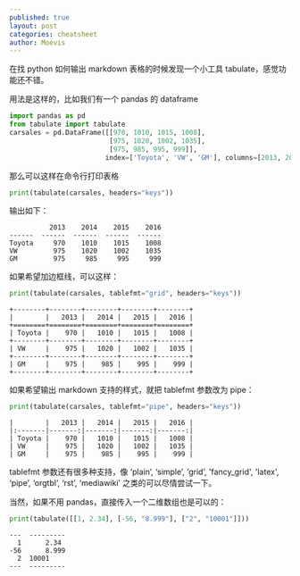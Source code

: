 ```yaml
---
published: true
layout: post
categories: cheatsheet
author: Moevis
---
```

在找 python 如何输出 markdown 表格的时候发现一个小工具 tabulate，感觉功能还不错。

用法是这样的，比如我们有一个 pandas 的 dataframe

```python
import pandas as pd
from tabulate import tabulate
carsales = pd.DataFrame([[970, 1010, 1015, 1008],
                         [975, 1020, 1002, 1035],
                         [975, 985, 995, 999]],
                        index=['Toyota', 'VW', 'GM'], columns=[2013, 2014, 2015, 2016])
```

那么可以这样在命令行打印表格

```python
print(tabulate(carsales, headers="keys"))
```

输出如下：

```
          2013    2014    2015    2016
------  ------  ------  ------  ------
Toyota     970    1010    1015    1008
VW         975    1020    1002    1035
GM         975     985     995     999
```

如果希望加边框线，可以这样：

```python
print(tabulate(carsales, tablefmt="grid", headers="keys"))
```

```
+--------+--------+--------+--------+--------+
|        |   2013 |   2014 |   2015 |   2016 |
+========+========+========+========+========+
| Toyota |    970 |   1010 |   1015 |   1008 |
+--------+--------+--------+--------+--------+
| VW     |    975 |   1020 |   1002 |   1035 |
+--------+--------+--------+--------+--------+
| GM     |    975 |    985 |    995 |    999 |
+--------+--------+--------+--------+--------+
```

如果希望输出 markdown 支持的样式，就把 tablefmt 参数改为 pipe：

```python
print(tabulate(carsales, tablefmt="pipe", headers="keys"))
```

```
|        |   2013 |   2014 |   2015 |   2016 |
|:-------|-------:|-------:|-------:|-------:|
| Toyota |    970 |   1010 |   1015 |   1008 |
| VW     |    975 |   1020 |   1002 |   1035 |
| GM     |    975 |    985 |    995 |    999 |
```

tablefmt 参数还有很多种支持，像 ‘plain’, ‘simple’, ‘grid’, 'fancy_grid', 'latex', ‘pipe’, ‘orgtbl’, ‘rst’, ‘mediawiki’ 之类的可以尽情尝试一下。

当然，如果不用 pandas，直接传入一个二维数组也是可以的：

```python
print(tabulate([[1, 2.34], [-56, "8.999"], ["2", "10001"]]))
```

```
---  ---------
  1      2.34
-56      8.999
  2  10001
---  ---------
```
